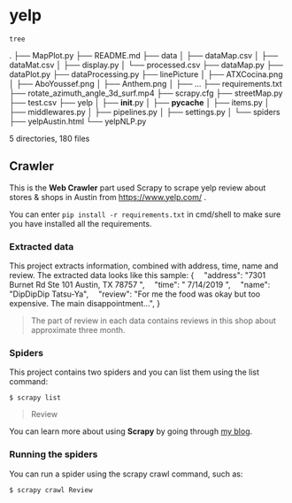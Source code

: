 # yelp

`tree`

.
├── MapPlot.py
├── README.md
├── data
│   ├── dataMap.csv
│   ├── dataMat.csv
│   ├── display.py
│   └── processed.csv
├── dataMap.py
├── dataPlot.py
├── dataProcessing.py
├── linePicture
│   ├── ATXCocina.png
│   ├── AboYoussef.png
│   ├── Anthem.png
│   ├── ...
├── requirements.txt
├── rotate_azimuth_angle_3d_surf.mp4
├── scrapy.cfg
├── streetMap.py
├── test.csv
├── yelp
│   ├── __init__.py
│   ├── __pycache__
│   ├── items.py
│   ├── middlewares.py
│   ├── pipelines.py
│   ├── settings.py
│   └── spiders
├── yelpAustin.html
└── yelpNLP.py

5 directories, 180 files

## Crawler

This is the **Web Crawler** part used Scrapy to scrape yelp review about stores & shops in Austin from https://www.yelp.com/ .

You can enter `pip install -r requirements.txt` in cmd/shell to make sure you have installed all the requirements.

### Extracted data

This project extracts information, combined with address, time, name and review. The extracted data looks like this sample:
{
 "address": "7301 Burnet Rd Ste 101  Austin, TX 78757 ",
 "time": "         7/14/2019       ",
 "name": "DipDipDip Tatsu-Ya",
 "review": "For me the  food was okay but too expensive. The main disappointment...",
}

> The part of review in each data contains reviews in this shop about approximate three month.

### Spiders

This project contains two spiders and you can list them using the list command:

```shell
$ scrapy list
```

> Review

You can learn more about using **Scrapy** by going through [my blog](https://stardust567.github.io/post/b2a.html).

### Running the spiders

You can run a spider using the scrapy crawl command, such as:

```powershell
$ scrapy crawl Review
```
